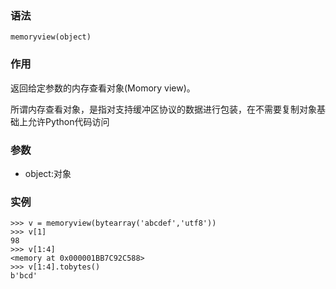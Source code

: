 ### 语法

```
memoryview(object)
```

### 作用

返回给定参数的内存查看对象\(Momory view\)。

所谓内存查看对象，是指对支持缓冲区协议的数据进行包装，在不需要复制对象基础上允许Python代码访问

### 参数

* object:对象

### 实例

```
>>> v = memoryview(bytearray('abcdef','utf8'))
>>> v[1]
98
>>> v[1:4]
<memory at 0x000001BB7C92C588>
>>> v[1:4].tobytes()
b'bcd'
```



